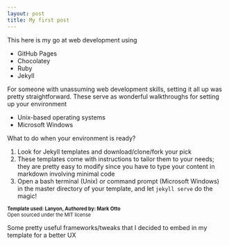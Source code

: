 ```yaml
---
layout: post
title: My first post
---
```


This here is my go at web development using
* <a href="https://pages.github.com/" target="_blank;" style="text-decoration:none;">GitHub Pages</a>
* <a href="https://chocolatey.org/" target="_blank;" style="text-decoration:none;">Chocolatey</a>
* <a href="https://rubyinstaller.org/" target="_blank;" style="text-decoration:none;">Ruby</a>
* <a href="https://jekyllrb.com/" target="_blank;" style="text-decoration:none;">Jekyll</a>

For someone with unassuming web development skills, setting it all up was pretty straightforward. These serve as wonderful walkthroughs for setting up your environment
* <a href="https://jekyllrb.com/docs/installation/" target="_blank;" style="text-decoration:none;">Unix-based operating systems</a>
* <a href="https://jekyllrb.com/docs/windows/" target="_blank;" style="text-decoration:none;">Microsoft Windows</a>

What to do when your environment is ready?
1. Look for Jekyll templates and download/clone/fork your pick
2. These templates come with instructions to tailor them to your needs; they are pretty easy to modify since you have to type your content in markdown involving minimal code
3. Open a bash terminal (Unix) or command prompt (Microsoft Windows) in the master directory of your template, and let <code>jekyll serve</code> do the magic!

<div class="message text-center" style="font-size:80%;">
	<strong>Template used: <a href="https://www.github.com/poole/lanyon" style="text-decoration:none;">Lanyon</a>, Authored by: <a href="https://www.github.com/mdo/" style="text-decoration:none;">Mark Otto</a></strong>
	<br>Open sourced under the <a href="{{ site.baseurl }}/LICENSE.md" style="text-decoration:none;">MIT license</a>
</div>

Some pretty useful frameworks/tweaks that I decided to embed in my template for a better UX

<div style="text-align: center;">
<div class="btn-group">
  <a class="btn btn-light" type="button" href="https://www.michaelsoolee.com/google-analytics-jekyll/" target="_blank;" style="color: Tomato;" title="Google Analytics"><i class="fa fa-lg fa-bar-chart"></i></a>
  <a class="btn btn-light" type="button" href="http://www.lokeshdhakar.com/projects/lightbox2/" target="_blank;" style="color: DarkOrange;" title="Lightbox"><i class="fa fa-lg fa-camera-retro"></i></a>
  <a class="btn btn-light" type="button" href="http://www.fontawesome.io/" target="_blank;" style="color: MediumSeaGreen;" title="Font Awesome"><i class="fa fa-lg fa-font-awesome"></i></a>
  <a class="btn btn-light" type="button" href="https://www.getbootstrap.com/" target="_blank;" style="color: RebeccaPurple;" title="Bootstrap"><i class="fa fa-lg fa-html5"><i class="fa fa-lg fa-css3"></i></i></a>
</div>
</div>

<!--
<div class="container-fluid row">
	<div class="col" style="padding-right:0; padding-left:0;">
		<div class="list-group small">
			<a class="list-group-item list-group-item-action active" onclick="toggle(this)" href="https://www.getbootstrap.com/" target="_blank;" style="text-decoration:none; padding: 2%;">&nbsp;&nbsp;Bootstrap</a>
			<div class="w-100" style="padding:-;"></div>
			<a class="list-group-item list-group-item-action" onclick="toggle(this)" href="http://www.fontawesome.io/" target="_blank;" style="text-decoration:none; padding: 2%;">&nbsp;&nbsp;Font Awesome</a>
		</div>
	</div>
	
	<div class="col" style="padding-right:0; padding-left:0;">
		<div class="list-group small">
			<a class="list-group-item list-group-item-action" onclick="toggle(this)" href="https://www.michaelsoolee.com/google-analytics-jekyll/" target="_blank;" style="text-decoration:none; padding: 2%;">&nbsp;&nbsp;Google Analytics</a>
			<div class="w-100" style="padding:0"></div>
			<a class="list-group-item list-group-item-action" onclick="toggle(this)" href="http://www.lokeshdhakar.com/projects/lightbox2/" target="_blank;" style="text-decoration:none; padding: 2%;">&nbsp;&nbsp;Lightbox</a>
		</div>
	</div>
</div>

<script>
function toggle(element) {
	var $this = $(element);

    $('.active').removeClass('active');
    $this.toggleClass('active')
}
</script>
-->